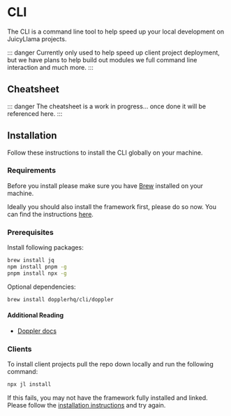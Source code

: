 # CLI

The CLI is a command line tool to help speed up your local development on JuicyLlama projects.

::: danger
Currently only used to help speed up client project deployment, but we have plans to help build out modules we full command line interaction and much more.
:::

## Cheatsheet

::: danger
The cheatsheet is a work in progress... once done it will be referenced here.
:::

## Installation

Follow these instructions to install the CLI globally on your machine.

### Requirements

Before you install please make sure you have [Brew](https://docs.brew.sh/Installation) installed on your machine.

Ideally you should also install the framework first, please do so now. You can find the instructions [here](/#Installation).

### Prerequisites

Install following packages:

```bash
brew install jq
npm install pnpm -g
pnpm install npx -g
```

Optional dependencies:

```bash
brew install dopplerhq/cli/doppler
```

#### Additional Reading

- [Doppler docs](https://docs.doppler.com/docs/install-cli)

### Clients

To install client projects pull the repo down locally and run the following command:

```bash
npx jl install
```

If this fails, you may not have the framework fully installed and linked. Please follow the [installation instructions](/#Installation) and try again.
